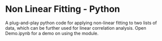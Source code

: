 # Non Linear Fitting - Python
A plug-and-play python code for applying non-linear fitting to two lists of data, which can be further used for linear correlation analysis. Open Demo.ipynb for a demo on using the module.
